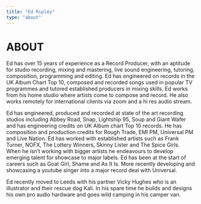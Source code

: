 ```yaml
---
title: "Ed Ripley"
type: "about"
---
```


# ABOUT

Ed has over 15 years of experience as a Record Producer, with an aptitude for studio recording, mixing and mastering, live sound engineering, tutoring, composition, programming and editing. Ed has engineered on records in the UK Album Chart Top 10, composed and recorded songs used in popular TV programmes and tutored established producers in mixing skills. Ed works from his home studio where artists come to compose and record. He also works remotely for international clients via zoom and a hi res audio stream.

Ed has engineered, produced and recorded at state of the art recording studios including Abbey
Road, Snap, Lightship 95, Soup and Giant Wafer and has engineering credits on UK Album chart Top 10 records. He has composition and production credits for Rough Trade, EMI PM, Universal PM and Live Nation. Ed has worked with established artists such as Frank Turner, NOFX, The Lottery Winners, Skinny Lister and The Spice Girls. When he isn’t working with bigger artists he endeavours to develop emerging talent for showcase to major labels. Ed has been at the start of careers such as Goat Girl, Shame and As It Is. More recently developing and showcasing a youtube singer into a major record deal with Universal.

Ed recently moved to Leeds with his partner Vicky Hughes who is an illustrator and their rescue dog Kali. In his spare time he builds and designs his own pro audio hardware and goes wild camping in his camper van.
